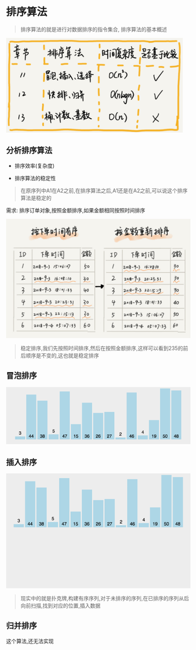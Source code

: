 # 排序算法
>排序算法的就是进行对数据排序的指令集合,
>排序算法的基本概述 

![排序算法概述](img/order_algorithm.png)

## 分析排序算法
- 排序效率(复杂度)

- 排序算法的稳定性
> 在原序列中A1在A2之前,在排序算法之后,A1还是在A2之前,可以说这个排序算法是稳定的

需求: 排序订单对象,按照金额排序,如果金额相同按照时间排序

![详情](img/订单对象.png)
> 稳定排序,我们先按照时间排序,然后在按照金额排序,这样可以看到235的前后顺序是不变的,这也就是稳定排序

## 冒泡排序
![详情](img/bubbleSort.gif)
> 
## 插入排序
![详情](img/insertionSort.gif)
> 现实中的就是扑克牌,构建有序序列,对于未排序的序列,在已排序的序列从后向前扫描,找到对应的位置,插入数据
## 归并排序
这个算法,还无法实现